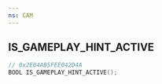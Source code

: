 ```yaml
---
ns: CAM
---
```

## IS_GAMEPLAY_HINT_ACTIVE

```c
// 0x2E04AB5FEE042D4A
BOOL IS_GAMEPLAY_HINT_ACTIVE();
```

